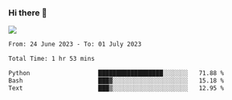 ### Hi there 👋️

![](https://komarev.com/ghpvc/?username=Loner1024)

<!--START_SECTION:waka-->

```txt
From: 24 June 2023 - To: 01 July 2023

Total Time: 1 hr 53 mins

Python                   ██████████████████░░░░░░░   71.88 %
Bash                     ███▓░░░░░░░░░░░░░░░░░░░░░   15.18 %
Text                     ███▒░░░░░░░░░░░░░░░░░░░░░   12.95 %
```

<!--END_SECTION:waka-->



